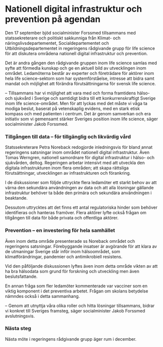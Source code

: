 # Nationell digital infrastruktur och prevention på agendan

Den 17 september bjöd socialminister Forssmed tillsammans med statssekreterare och politiskt sakkunniga från Klimat\- och näringslivsdepartementet, Socialdepartementet och Utbildningsdepartementet in regeringens rådgivande grupp för life science för att diskutera områdena nationell digital infrastruktur och prevention.


Det är andra gången den rådgivande gruppen inom life science samlas med syfte att förmedla kunskap och ge en aktuell bild av utvecklingen inom området. Ledamöterna består av experter och företrädare för aktörer inom hela life science\-sektorn som har systemförståelse, intresse att bidra samt mandat och möjlighet att förändra förutsättningarna för svensk life science.

– Tillsammans har vi möjlighet att vara med och forma framtidens hälso\- och sjukvård i Sverige och samtidigt bidra till ett konkurrenskraftigt Sverige inom life science\-området. Men för att lyckas med det måste vi våga ta modiga beslut, baserat på vetenskaplig evidens, med en stark etisk kompass och med patienten i centrum. Det är genom samverkan och era initiativ som vi gemensamt stärker Sveriges position inom life science, säger socialminister Jakob Forssmed.

### Tillgången till data – för tillgänglig och likvärdig vård

Statssekreterare Petra Noreback redogjorde inledningsvis för bland annat regeringens satsningar inom området nationell digital infrastruktur. Även Tomas Werngren, nationell samordnare för digital infrastruktur i hälso\- och sjukvården, deltog. Regeringen arbetar intensivt med att utveckla den digitala infrastrukturen inom flera områden; att skapa rättsliga förutsättningar, utvecklingen av infrastrukturen och förankring.

I de diskussioner som följde uttryckte flera ledamöter ett starkt behov av att värna den sekundära användningen av data och att alla lösningar gällande infrastruktur behöver ta både den primära och sekundära användningen i beaktande.

Dessutom uttrycktes att det finns ett antal regulatoriska hinder som behöver identifieras och hanteras framöver. Flera aktörer lyfte också frågan om tillgången till data för både privata och offentliga aktörer.

### Prevention – en investering för hela samhället

Även inom detta område presenterade ss Noreback området och regeringens satsningar. Förebyggande insatser är avgörande för att klara av de utmaningar Sverige står inför inom hälsoområdet, som klimatförändringar, pandemier och antimikrobiell resistens.

Vid den påföljande diskussionen lyftes även inom detta område vikten av att ha bra hälsodata som grund för forskning och utveckling men även beslutsfattande.

En annan fråga som fler ledamöter kommenterade var vacciner som en viktig komponent i det preventiva arbetet. Frågan om skolans betydelse nämndes också i detta sammanhang.

– Genom att utnyttja våra olika roller och hitta lösningar tillsammans, bidrar vi konkret till Sveriges framsteg, säger socialminister Jakob Forssmed avslutningsvis.

### Nästa steg

Nästa möte i regeringens rådgivande grupp äger rum i december.
